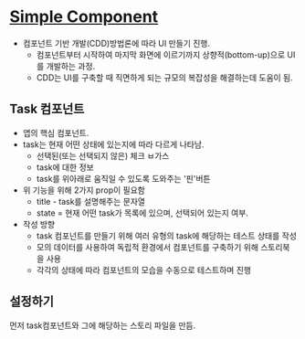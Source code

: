 # [Simple Component](https://storybook.js.org/tutorials/intro-to-storybook/react/ko/simple-component/)

- 컴포넌트 기반 개발(CDD)방법론에 따라 UI 만들기 진행.
  - 컴포넌트부터 시작하여 마지막 화면에 이르기까지 상향적(bottom-up)으로 UI를 개발하는 과정.
  - CDD는 UI를 구축할 때 직면하게 되는 규모의 복잡성을 해결하는데 도움이 됨.

## Task 컴포넌트

- 앱의 핵심 컴포넌트.
- task는 현재 어떤 상태에 있는지에 따라 다르게 나타남.
  - 선택된(또는 선택되지 않은) 체크 ㅂ가스
  - task에 대한 정보
  - task를 위아래로 움직일 수 있도록 도와주는 '핀'버튼
- 위 기능을 위해 2가지 prop이 필요함
  - title - task를 설명해주는 문자열
  - state = 현재 어떤 task가 목록에 있으며, 선택되어 있는지 여부.
- 작성 방향
  - task 컴포넌트를 만들기 위해 여러 유형의 task에 해당하는 테스트 상태를 작성
  - 모의 데이터를 사용하여 독립적 환경에서 컴포넌트를 구축하기 위해 스토리북을 사용
  - 각각의 상태에 따라 컴포넌트의 모습을 수동으로 테스트하며 진행

## 설정하기

먼저 task컴포넌트와 그에 해당하는 스토리 파일을 만듬.
